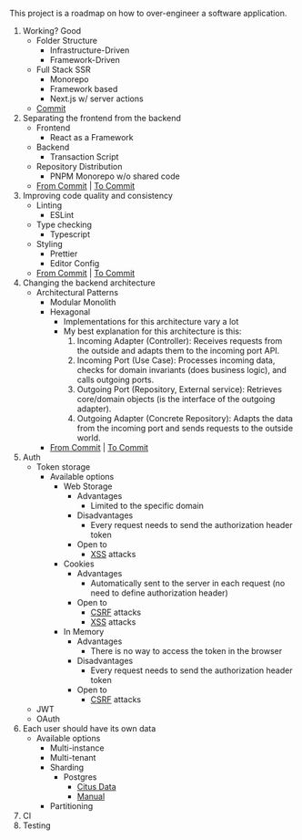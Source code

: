 This project is a roadmap on how to over-engineer a software application.

1. Working? Good
   - Folder Structure
     - Infrastructure-Driven
     - Framework-Driven
   - Full Stack SSR
     - Monorepo
     - Framework based
     - Next.js w/ server actions
   - [Commit](https://github.com/TiagoJacintoDev/over-engineered-erp/tree/2fea090a32eafa4e83998babce0ae2511ede0223)
2. Separating the frontend from the backend
   - Frontend
     - React as a Framework
   - Backend
     - Transaction Script
   - Repository Distribution
     - PNPM Monorepo w/o shared code
   - [From Commit](https://github.com/TiagoJacintoDev/over-engineered-erp/tree/71bb5d0b25f421286c566033a512822a4ff39333) | [To Commit](https://github.com/TiagoJacintoDev/over-engineered-erp/tree/dae2a525c5481de9493864bc67954cd113d58e5e)
3. Improving code quality and consistency
   - Linting
     - ESLint
   - Type checking
     - Typescript
   - Styling
     - Prettier
     - Editor Config
   - [From Commit](https://github.com/TiagoJacintoDev/over-engineered-erp/tree/52613c23f2f5ef7cdca5c46241a504ac23951f37) | [To Commit](https://github.com/TiagoJacintoDev/over-engineered-erp/tree/af5dbb9f0186ce4032bda55c2acb20e5a09715bc)
4. Changing the backend architecture
   - Architectural Patterns
     - Modular Monolith
     - Hexagonal
       - Implementations for this architecture vary a lot
       - My best explanation for this architecture is this:
         1. Incoming Adapter (Controller): Receives requests from the outside and adapts them to the incoming port API.
         2. Incoming Port (Use Case): Processes incoming data, checks for domain invariants (does business logic), and calls outgoing ports.
         3. Outgoing Port (Repository, External service): Retrieves core/domain objects (is the interface of the outgoing adapter).
         4. Outgoing Adapter (Concrete Repository): Adapts the data from the incoming port and sends requests to the outside world.
     - [From Commit](https://github.com/TiagoJacintoDev/over-engineered-erp/tree/2b0e08377f318d524f1445d1698808901b7afbed) | [To Commit](https://github.com/TiagoJacintoDev/over-engineered-erp/tree/c8d7cb21110c1d8bcc93c29d83ad0b577e3ddbd3)
5. Auth
   - Token storage
     - Available options
       - Web Storage
         - Advantages
           - Limited to the specific domain
         - Disadvantages
           - Every request needs to send the authorization header token
         - Open to
           - [XSS](https://owasp.org/www-community/attacks/xss/) attacks
       - Cookies
         - Advantages
           - Automatically sent to the server in each request (no need to define authorization header)
         - Open to
           - [CSRF](https://owasp.org/www-community/attacks/csrf) attacks
           - [XSS](https://owasp.org/www-community/attacks/xss/) attacks
       - In Memory
         - Advantages
           - There is no way to access the token in the browser
         - Disadvantages
           - Every request needs to send the authorization header token
         - Open to
           - [CSRF](https://owasp.org/www-community/attacks/csrf) attacks
   - JWT
   - OAuth
6. Each user should have its own data
   - Available options
     - Multi-instance
     - Multi-tenant
     - Sharding
       - Postgres
         - [Citus Data](https://www.citusdata.com/)
         - [Manual](https://pgdash.io/blog/postgres-11-sharding.html)
     - Partitioning
7. CI
8. Testing
